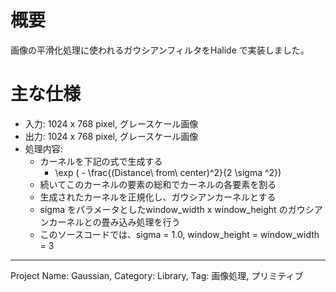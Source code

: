 # 概要

画像の平滑化処理に使われるガウシアンフィルタをHalide で実装しました。

# 主な仕様

- 入力: 1024 x 768 pixel, グレースケール画像
- 出力: 1024 x 768 pixel, グレースケール画像
- 処理内容:
  - カーネルを下記の式で生成する
    - \exp ( - \frac{(Distance\ from\ center)^2}{2 \sigma ^2})
  - 続いてこのカーネルの要素の総和でカーネルの各要素を割る
  - 生成されたカーネルを正規化し、ガウシアンカーネルとする
  - sigma をパラメータとしたwindow_width x window_height のガウシアンカーネルとの畳み込み処理を行う  
  - このソースコードでは、sigma = 1.0, window_height = window_width = 3
---
Project Name: Gaussian, Category: Library, Tag: 画像処理, プリミティブ